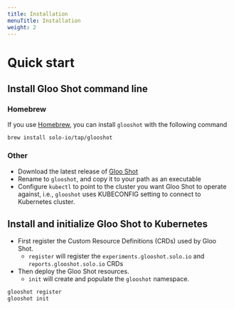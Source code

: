 ```yaml
---
title: Installation
menuTitle: Installation
weight: 2
---
```


# Quick start

## Install Gloo Shot command line

### Homebrew

If you use [Homebrew](https://brew.sh), you can install `glooshot` with the following command

```shell
brew install solo-io/tap/glooshot
```

### Other

- Download the latest release of [Gloo Shot](https://github.com/solo-io/glooshot/releases)
- Rename to `glooshot`, and copy it to your path as an executable
- Configure `kubectl` to point to the cluster you want Gloo Shot to operate against, i.e., `glooshot` uses
KUBECONFIG setting to connect to Kubernetes cluster.

## Install and initialize Gloo Shot to Kubernetes

- First register the Custom Resource Definitions (CRDs) used by Gloo Shot.
  - `register` will register the `experiments.glooshot.solo.io` and `reports.glooshot.solo.io` CRDs
- Then deploy the Gloo Shot resources.
  - `init` will create and populate the `glooshot` namespace.
```bash
glooshot register
glooshot init
```
